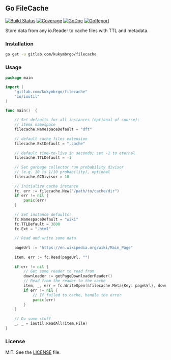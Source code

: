 ## Go FileCache

[![Build Status](https://gitlab.com/kukymbrgo/filecache/badges/master/pipeline.svg)](https://gitlab.com/kukymbrgo/filecache/pipelines)
[![Coverage](https://gitlab.com/kukymbrgo/filecache/badges/master/coverage.svg)](https://gitlab.com/kukymbrgo/filecache)
[![GoDoc](https://godoc.org/gitlab.com/kukymbrgo/filecache?status.svg)](https://godoc.org/gitlab.com/kukymbrgo/filecache)
[![GoReport](https://goreportcard.com/badge/github.com/kukymbr/filecache)](https://goreportcard.com/report/github.com/kukymbr/filecache)

Store data from any io.Reader to cache files with TTL and metadata.

### Installation

```sh
go get -u gitlab.com/kukymbrgo/filecache
```

### Usage

```go
package main

import (
    "gitlab.com/kukymbrgo/filecache"
    "io/ioutil"
)

func main()  {
	
    // Set defaults for all instances (optional of course):
    // items namespace
    filecache.NamespaceDefault = "dft"
    
    // default cache files extension
    filecache.ExtDefault = ".cache"
    
    // default time-to-live in seconds; set -1 to eternal
    filecache.TTLDefault = -1
    
    // Set garbage collector run probability divisor
    // (e.g. 10 is 1/10 probability), optional
    filecache.GCDivisor = 10
	
    // Initialize cache instance
    fc, err := filecache.New("/path/to/cache/dir")
    if err != nil {
    	panic(err)
    } 
    
    // Set instance defaults:
    fc.NamespaceDefault = "wiki"
    fc.TTLDefault = 3600
    fc.Ext = ".html"
    
    // Read and write some data 
    
    pageUrl := "https://en.wikipedia.org/wiki/Main_Page"
    
    item, err := fc.Read(pageUrl, "")
    
    if err != nil {
        // Get some reader to read from
        downloader := getPageDownloaderReader()
        // Read from the reader to the cache
        item, _, err = fc.WriteOpen(&filecache.Meta{Key: pageUrl}, downloader)
        if err != nil {
            // If failed to cache, handle the error       
            panic(err)
        }
    }
    
    // Do some stuff
    _, _ = ioutil.ReadAll(item.File)
}
```

### License

MIT. See the [LICENSE](/LICENSE) file.